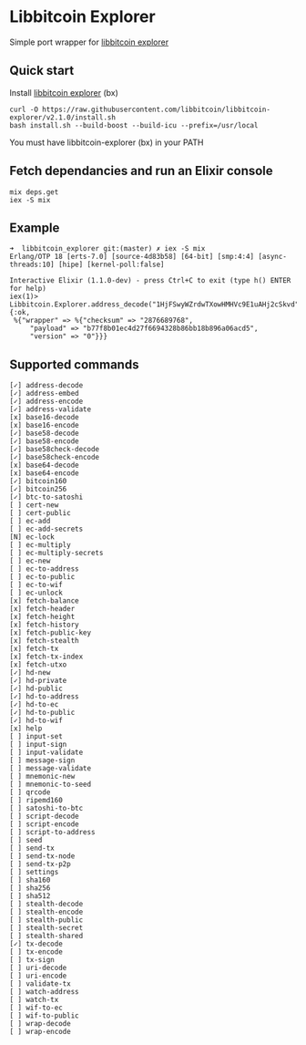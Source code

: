 # Libbitcoin Explorer

Simple port wrapper for [libbitcoin explorer](https://github.com/libbitcoin/libbitcoin-explorer)

## Quick start

Install [libbitcoin explorer](https://raw.githubusercontent.com/libbitcoin/libbitcoin-explorer/v2.1.0/install.sh) (bx)

```
curl -O https://raw.githubusercontent.com/libbitcoin/libbitcoin-explorer/v2.1.0/install.sh
bash install.sh --build-boost --build-icu --prefix=/usr/local
```

You must have libbitcoin-explorer (bx) in your PATH

## Fetch dependancies and run an Elixir console

```
mix deps.get
iex -S mix
```

## Example

```
➜  libbitcoin_explorer git:(master) ✗ iex -S mix
Erlang/OTP 18 [erts-7.0] [source-4d83b58] [64-bit] [smp:4:4] [async-threads:10] [hipe] [kernel-poll:false]

Interactive Elixir (1.1.0-dev) - press Ctrl+C to exit (type h() ENTER for help)
iex(1)> Libbitcoin.Explorer.address_decode("1HjFSwyWZrdwTXowHMHVc9E1uAHj2cSkvd") 
{:ok,
 %{"wrapper" => %{"checksum" => "2876689768",
     "payload" => "b77f8b01ec4d27f6694328b86bb18b896a06acd5",
     "version" => "0"}}}
```

## Supported commands

```
[✓] address-decode
[✓] address-embed
[✓] address-encode
[✓] address-validate
[x] base16-decode
[x] base16-encode
[✓] base58-decode
[✓] base58-encode
[✓] base58check-decode
[✓] base58check-encode
[x] base64-decode
[x] base64-encode
[✓] bitcoin160
[✓] bitcoin256
[✓] btc-to-satoshi
[ ] cert-new
[ ] cert-public
[ ] ec-add
[ ] ec-add-secrets
[N] ec-lock
[ ] ec-multiply
[ ] ec-multiply-secrets
[ ] ec-new
[ ] ec-to-address
[ ] ec-to-public
[ ] ec-to-wif
[ ] ec-unlock
[x] fetch-balance
[x] fetch-header
[x] fetch-height
[x] fetch-history
[x] fetch-public-key
[x] fetch-stealth
[x] fetch-tx
[x] fetch-tx-index
[x] fetch-utxo
[✓] hd-new
[✓] hd-private
[✓] hd-public
[✓] hd-to-address
[✓] hd-to-ec
[✓] hd-to-public
[✓] hd-to-wif
[x] help
[ ] input-set
[ ] input-sign
[ ] input-validate
[ ] message-sign
[ ] message-validate
[ ] mnemonic-new
[ ] mnemonic-to-seed
[ ] qrcode
[ ] ripemd160
[ ] satoshi-to-btc
[ ] script-decode
[ ] script-encode
[ ] script-to-address
[ ] seed
[ ] send-tx
[ ] send-tx-node
[ ] send-tx-p2p
[ ] settings
[ ] sha160
[ ] sha256
[ ] sha512
[ ] stealth-decode
[ ] stealth-encode
[ ] stealth-public
[ ] stealth-secret
[ ] stealth-shared
[✓] tx-decode
[ ] tx-encode
[ ] tx-sign
[ ] uri-decode
[ ] uri-encode
[ ] validate-tx
[ ] watch-address
[ ] watch-tx
[ ] wif-to-ec
[ ] wif-to-public
[ ] wrap-decode
[ ] wrap-encode
```
